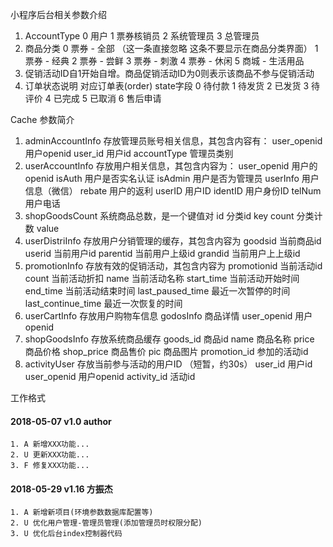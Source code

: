 小程序后台相关参数介绍
    
1. AccountType 
    0 用户 
    1 票券核销员 
    2 系统管理员 
    3 总管理员
2. 商品分类
    0 票券 - 全部 （这一条直接忽略 这条不要显示在商品分类界面）
    1 票券 - 经典 
    2 票券 - 尝鲜
    3 票券 - 刺激
    4 票券 - 休闲
    5 商城 - 生活用品
3. 促销活动ID自1开始自增。商品促销活动ID为0则表示该商品不参与促销活动
4. 订单状态说明 对应订单表(order) state字段
    0 待付款
    1 待发货
    2 已发货
    3 待评价
    4 已完成
    5 已取消
    6 售后申请


Cache 参数简介

1. adminAccountInfo 存放管理员账号相关信息，其包含内容有：
    user_openid         用户openid
    user_id             用户id
    accountType         管理员类别
2. userAccountInfo 存放用户相关信息，其包含内容为： 
    user_openid         用户的openid
    isAuth              用户是否实名认证
    isAdmin             用户是否为管理员
    userInfo            用户信息（微信）
    rebate              用户的返利
    userID              用户ID
    identID             用户身份ID
    telNum              用户电话
3. shopGoodsCount    系统商品总数，是一个键值对
    id                  分类id          key
    count               分类计数        value
4. userDistriInfo 存放用户分销管理的缓存，其包含内容为
    goodsid             当前商品id
    userid              当前用户id
    parentid            当前用户上级id
    grandid             当前用户上上级id
5. promotionInfo 存放有效的促销活动，其包含内容为
    promotionid         当前活动id
    count               当前活动折扣
    name                当前活动名称
    start_time          当前活动开始时间
    end_time            当前活动结束时间
    last_paused_time    最近一次暂停的时间
    last_continue_time  最近一次恢复的时间
6. userCartInfo 存放用户购物车信息
    godosInfo           商品详情
    user_openid         用户openid
7. shopGoodsInfo 存放系统商品缓存
    goods_id            商品id
    name                商品名称
    price               商品价格
    shop_price          商品售价
    pic                 商品图片
    promotion_id        参加的活动id
8. activityUser 存放当前参与活动的用户ID （短暂，约30s）
    user_id             用户id
    user_openid         用户openid
    activity_id         活动id






工作格式

#### 2018-05-07 v1.0 author

    1. A 新增XXX功能...
    2. U 更新XXX功能...
    3. F 修复XXX功能...

#### 2018-05-29 v1.16 方振杰

    1. A 新增新项目(环境参数数据库配置等)
    2. U 优化用户管理-管理员管理(添加管理员时权限分配)
    3. U 优化后台index控制器代码
 